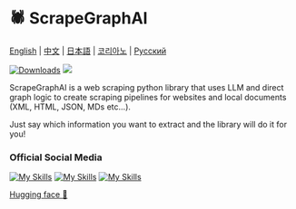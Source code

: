 # 🕷️ ScrapeGraphAI

[English](https://github.com/VinciGit00/Scrapegraph-ai/blob/main/README.md) | [中文](https://github.com/VinciGit00/Scrapegraph-ai/blob/main/docs/chinese.md) | [日本語](https://github.com/VinciGit00/Scrapegraph-ai/blob/main/docs/japanese.md)
| [코리아노](https://github.com/VinciGit00/Scrapegraph-ai/blob/main/docs/korean.md)
| [Русский](https://github.com/VinciGit00/Scrapegraph-ai/blob/main/docs/russian.md)


[![Downloads](https://img.shields.io/pepy/dt/scrapegraphai?style=for-the-badge)](https://pepy.tech/project/scrapegraphai)
[![](https://dcbadge.vercel.app/api/server/gkxQDAjfeX)](https://discord.gg/gkxQDAjfeX)

ScrapeGraphAI is a web scraping python library that uses LLM and direct graph logic to create scraping pipelines for websites and local documents (XML, HTML, JSON, MDs etc...).

Just say which information you want to extract and the library will do it for you!

### Official Social Media
[![My Skills](https://skillicons.dev/icons?i=discord&s=100)](https://discord.gg/uJN7TYcpNa)
[![My Skills](https://skillicons.dev/icons?i=linkedin&s=100)](https://www.linkedin.com/company/scrapegraphai/)
[![My Skills](https://skillicons.dev/icons?i=twitter&s=100)](https://twitter.com/scrapegraphai)

[Hugging face 🤗](https://huggingface.co/scrapegraphai)
